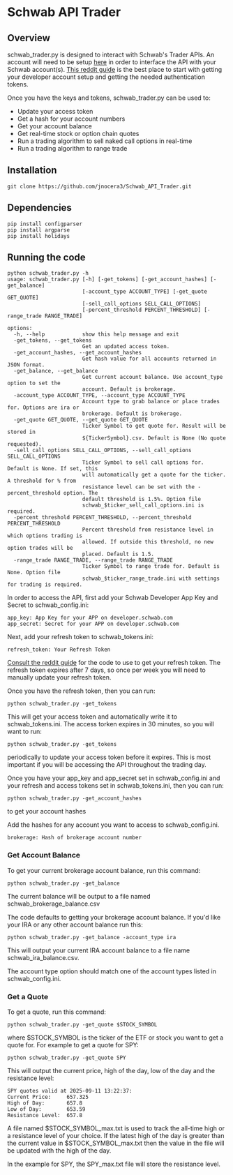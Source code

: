 # Schwab API Trader
## Overview

schwab_trader.py is designed to interact with Schwab's Trader APIs. An account will need to be setup [here](https://developer.schwab.com/) in order to interface the API with your Schwab account(s). [This reddit guide](https://www.reddit.com/r/Schwab/comments/1c2ioe1/the_unofficial_guide_to_charles_schwabs_trader/) is the best place to start with getting your developer account setup and getting the needed authentication tokens.

Once you have the keys and tokens, schwab_trader.py can be used to:

- Update your access token
- Get a hash for your account numbers
- Get your account balance
- Get real-time stock or option chain quotes
- Run a trading algorithm to sell naked call options in real-time
- Run a trading algorithm to range trade

## Installation

```
git clone https://github.com/jnocera3/Schwab_API_Trader.git
```

## Dependencies
```
pip install configparser
pip install argparse
pip install holidays
```

## Running the code
```
python schwab_trader.py -h
usage: schwab_trader.py [-h] [-get_tokens] [-get_account_hashes] [-get_balance]
                        [-account_type ACCOUNT_TYPE] [-get_quote GET_QUOTE]
                        [-sell_call_options SELL_CALL_OPTIONS]
                        [-percent_threshold PERCENT_THRESHOLD] [-range_trade RANGE_TRADE]

options:
  -h, --help            show this help message and exit
  -get_tokens, --get_tokens
                        Get an updated access token.
  -get_account_hashes, --get_account_hashes
                        Get hash value for all accounts returned in JSON format.
  -get_balance, --get_balance
                        Get current account balance. Use account_type option to set the
                        account. Default is brokerage.
  -account_type ACCOUNT_TYPE, --account_type ACCOUNT_TYPE
                        Account type to grab balance or place trades for. Options are ira or
                        brokerage. Default is brokerage.
  -get_quote GET_QUOTE, --get_quote GET_QUOTE
                        Ticker Symbol to get quote for. Result will be stored in
                        ${TickerSymbol}.csv. Default is None (No quote requested).
  -sell_call_options SELL_CALL_OPTIONS, --sell_call_options SELL_CALL_OPTIONS
                        Ticker Symbol to sell call options for. Default is None. If set, this
                        will automatically get a quote for the ticker. A threshold for % from
                        resistance level can be set with the -percent_threshold option. The
                        default threshold is 1.5%. Option file
                        schwab_$ticker_sell_call_options.ini is required.
  -percent_threshold PERCENT_THRESHOLD, --percent_threshold PERCENT_THRESHOLD
                        Percent threshold from resistance level in which options trading is
                        allowed. If outside this threshold, no new option trades will be
                        placed. Default is 1.5.
  -range_trade RANGE_TRADE, --range_trade RANGE_TRADE
                        Ticker Symbol to range trade for. Default is None. Option file
                        schwab_$ticker_range_trade.ini with settings for trading is required.
```

In order to access the API, first add your Schwab Developer App Key and Secret to schwab_config.ini:

```
app_key: App Key for your APP on developer.schwab.com
app_secret: Secret for your APP on developer.schwab.com
```

Next, add your refresh token to schwab_tokens.ini:
```
refresh_token: Your Refresh Token
```

[Consult the reddit guide](https://www.reddit.com/r/Schwab/comments/1c2ioe1/the_unofficial_guide_to_charles_schwabs_trader/) for the code to use to get your refresh token. The refresh token expires after 7 days, so once per week you will need to manually update your refresh token.

Once you have the refresh token, then you can run:

```
python schwab_trader.py -get_tokens
```

This will get your access token and automatically write it to schwab_tokens.ini. The access torken expires in 30 minutes, so you will want to run:

```
python schwab_trader.py -get_tokens
```

periodically to update your access token before it expires. This is most important if you will be accessing the API throughout the trading day.

Once you have your app_key and app_secret set in schwab_config.ini and your refresh and access tokens set in schwab_tokens.ini, then you can run:

```
python schwab_trader.py -get_account_hashes
```

to get your account hashes

Add the hashes for any account you want to access to schwab_config.ini.
```
brokerage: Hash of brokerage account number
```

### Get Account Balance

To get your current brokerage account balance, run this command:

```
python schwab_trader.py -get_balance
```

The current balance will be output to a file named schwab_brokerage_balance.csv

The code defaults to getting your brokerage account balance. If you'd like your IRA or any other account balance run this:

```
python schwab_trader.py -get_balance -account_type ira
```

This will output your current IRA account balance to a file name schwab_ira_balance.csv.

The account type option should match one of the account types listed in schwab_config.ini.

### Get a Quote

To get a quote, run this command:

```
python schwab_trader.py -get_quote $STOCK_SYMBOL
```

where $STOCK_SYMBOL is the ticker of the ETF or stock you want to get a quote for. For example to get a quote for SPY:

```
python schwab_trader.py -get_quote SPY
```

This will output the current price, high of the day, low of the day and the resistance level:

```
SPY quotes valid at 2025-09-11 13:22:37:
Current Price:     657.325
High of Day:       657.8
Low of Day:        653.59
Resistance Level:  657.8
```

A file named $STOCK_SYMBOL_max.txt is used to track the all-time high or a resistance level of your choice. If the latest high of the day is greater than the current value in $STOCK_SYMBOL_max.txt then the value in the file will be updated with the high of the day.

In the example for SPY, the SPY_max.txt file will store the resistance level.
